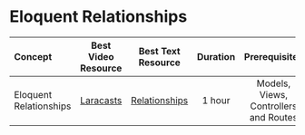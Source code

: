 # Eloquent Relationships

Concept | Best Video Resource | Best Text Resource | Duration | Prerequisites
:-- | :--: | :--: | :--: | :--:
Eloquent Relationships | [Laracasts](https://laracasts.com/series/laravel-from-scratch-2017/episodes/15) | [Relationships](https://laravel.com/docs/5.4/eloquent-relationships) | 1 hour | Models, Views, Controllers and Routes
